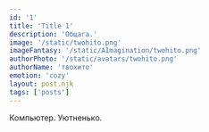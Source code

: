 ```yaml
---
id: '1'
title: 'Title 1'
description: 'Общага.'
image: '/static/twohito.png'
imageFantasy: '/static/AImagination/twohito.png'
authorPhoto: '/static/avatars/twohito.png'
authorName: 'твохито'
emotion: 'cozy'
layout: post.njk
tags: ['posts']
---
```


Компьютер. Уютненько.

